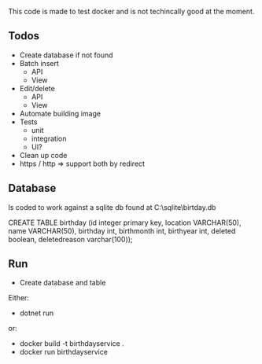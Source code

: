 ﻿
This code is made to test docker and is not techincally good at the moment.

## Todos
- Create database if not found
- Batch insert
	- API
	- View
- Edit/delete
	- API
	- View
- Automate building image
- Tests
	- unit
	- integration
	- UI?
- Clean up code
- https / http => support both by redirect


## Database
Is coded to work against a sqlite db found at C:\sqlite\birtday.db

CREATE TABLE birthday (id integer primary key, location VARCHAR(50), name VARCHAR(50), birthday int, birthmonth int, birthyear int, deleted boolean, deletedreason varchar(100));

## Run

- Create database and table

Either:
- dotnet run

or: 
- docker build -t birthdayservice .
- docker run birthdayservice
